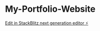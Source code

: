 # My-Portfolio-Website

[Edit in StackBlitz next generation editor ⚡️](https://stackblitz.com/~/github.com/vkdon1/My-Portfolio-Website)